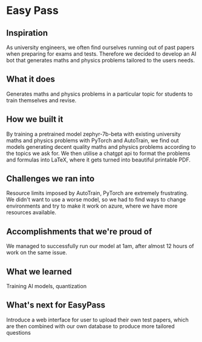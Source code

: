 # Easy Pass

## Inspiration

As university engineers, we often find ourselves running out of past papers when preparing for exams and tests. Therefore we decided to develop an AI bot that generates maths and physics problems tailored to the users needs.

## What it does

Generates maths and physics problems in a particular topic for students to train themselves and revise.

## How we built it

By training a pretrained model zephyr-7b-beta with existing university maths and physics problems with PyTorch and AutoTrain, we find out models generating decent quality maths and physics problems according to the topics we ask for. We then utilise a chatgpt api to format the problems and formulas into LaTeX, where it gets turned into beautiful printable PDF.

## Challenges we ran into

Resource limits imposed by AutoTrain, PyTorch are extremely frustrating. We didn't want to use a worse model, so we had to find ways to change environments and try to make it work on azure, where we have more resources available.

## Accomplishments that we're proud of

We managed to successfully run our model at 1am, after almost 12 hours of work on the same issue.

## What we learned

Training AI models, quantization

## What's next for EasyPass

Introduce a web interface for user to upload their own test papers, which are then combined with our own database to produce more tailored questions


